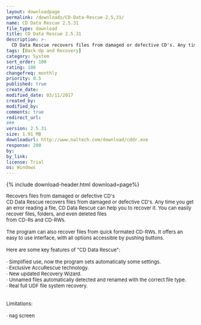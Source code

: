 ```yaml
---
layout: downloadpage
permalink: /downloads/CD-Data-Rescue-2,5,31/
name: CD Data Rescue 2.5.31
file_type: download
title: CD Data Rescue 2.5.31
description: >-
  CD Data Rescue recovers files from damaged or defective CD's. Any time you get an error reading a file, CD Data Rescue can help you to recover it. You can easily recover files, folders, and even deleted files from CD-Rs and CD-RWs.
tags: [Back-Up and Recovery]
category: System
sort_order: 100
rating: 100
changefreq: monthly
priority: 0.5
published: true
create_date: 
modified_date: 03/11/2017
created_by: 
modified_by: 
comments: true
redirect_url: 
### 
version: 2.5.31
size: 1.91 MB
downloadurl: http://www.naltech.com/download/cddr.exe
response: 200
by: 
by_link: 
license: Trial
os: Windows
---
```


{% include download-header.html download=page%}

<p style="fix-download-text !important">
<p><font size="2">Recovers files from damaged or defective CD's <br />
CD Data Rescue recovers files from damaged or defective CD's. Any time you get an error reading a file, CD Data Rescue can help you to recover it. You can easily recover files, folders, and even deleted files <br />
from CD-Rs and CD-RWs. <br />
<br />
The program can also recover files from quick formated CD-RWs. It offers an easy to use interface, with all options accessible by pushing buttons. <br />
<br />
Here are some key features of "CD Data Rescue": <br />
<br />
· Simplified use, now the program sets automatically some settings. <br />
· Exclusive AccuRescue technology. <br />
· New updated Recovery Wizard. <br />
· Unnamed files automatically detected and renamed with the correct file type. <br />
· Real full UDF file system recovery. <br />
<br />
<br />
Limitations: <br />
<br />
· nag screen <br />
<br />
</font></p></p>
